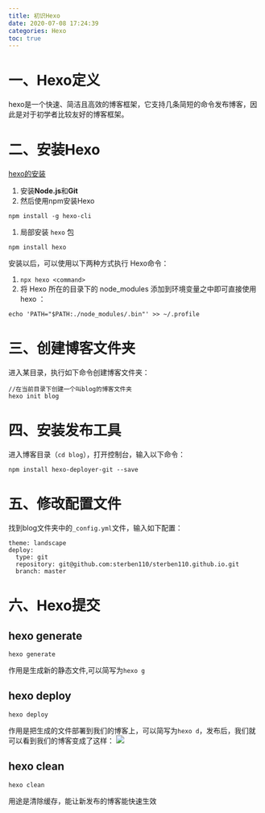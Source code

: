 ```yaml
---
title: 初识Hexo
date: 2020-07-08 17:24:39
categories: Hexo
toc: true
---
```

<meta name="referrer" content="no-referrer"/>

# 一、Hexo定义
hexo是一个快速、简洁且高效的博客框架，它支持几条简短的命令发布博客，因此是对于初学者比较友好的博客框架。

# 二、安装Hexo
[hexo的安装](https://hexo.io/zh-cn/docs/#%E5%AE%89%E8%A3%85-Hexo)

1. 安装**Node.js**和**Git**
1. 然后使用npm安装Hexo
```
npm install -g hexo-cli
```
1. 局部安装 `hexo` 包
```
npm install hexo
```

安装以后，可以使用以下两种方式执行 Hexo命令：
1. `npx hexo <command>`
1. 将 Hexo 所在的目录下的 node_modules 添加到环境变量之中即可直接使用 hexo ：
```
echo 'PATH="$PATH:./node_modules/.bin"' >> ~/.profile
```

# 三、创建博客文件夹
进入某目录，执行如下命令创建博客文件夹：
```
//在当前目录下创建一个叫blog的博客文件夹
hexo init blog
```

# 四、安装发布工具
进入博客目录（`cd blog`），打开控制台，输入以下命令：
```
npm install hexo-deployer-git --save
```


# 五、修改配置文件
找到blog文件夹中的`_config.yml`文件，输入如下配置：
```
theme: landscape
deploy:
  type: git  
  repository: git@github.com:sterben110/sterben110.github.io.git  
  branch: master
```

# 六、Hexo提交
## hexo generate
```
hexo generate
```
作用是生成新的静态文件,可以简写为`hexo g`
## hexo deploy
```
hexo deploy
```
作用是把生成的文件部署到我们的博客上，可以简写为`hexo d`，发布后，我们就可以看到我们的博客变成了这样：
![](https://cdn.nlark.com/yuque/0/2020/png/437282/1594185106908-7ab390a4-e0fc-45bc-a0c0-4b04b20d7392.png#align=left&display=inline&height=1302&margin=%5Bobject%20Object%5D&originHeight=1302&originWidth=2524&size=0&status=done&style=none&width=2524)
## hexo clean
```
hexo clean
```
用途是清除缓存，能让新发布的博客能快速生效
